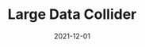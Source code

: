 ---
title: "Large Data Collider"
externalUrl: "https://github.com/tomasff/large-data-collider"
date: 2021-12-01
summary: "Discord data collection and visualisation using TimescaleDB and Grafana"
showReadingTime: false
_build:
  render: "never"
---